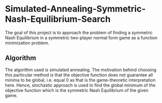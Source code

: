 # Simulated-Annealing-Symmetric-Nash-Equilibrium-Search

The goal of this project is to approach the problem of finding a symmetric Nash Equilibrium in a symmetric two-player normal form game as a function minimization problem.

## Algorithm
The algorithm used is simulated annealing.
The motivation behind choosing this particular method is that the objective function does not guarantee all minima to be global, i.e. equal 0 as that is the game-theoretic interpretation here.
Hence, stochastic approach is used to find the global minimum of the objective function which is the symmetric Nash Equilibrium of the given game.
